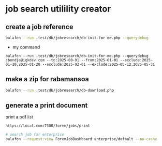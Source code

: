 # job search utilility creator 

## create a job reference 

```sh
balafon --run .test/db/jobresearch/db-init-for-me.php --querydebug
```
- my command
```
balafon --run .test/db/jobresearch/db-init-for-me.php --querydebug cbondje@igkdev.com --to:2025-08-01 --from:2025-01-01 --exclude:2025-01-10,2025-01-20 --exclude:2025-02-01 --exclude:2025-05-12,2025-05-31 
```


## make a zip for rabamansoa

```sh
balafon --run .test/db/jobresearch/db-download.php
```

## generate a print document 

print a pdf list 
```sh
https://local.com:7300/forem/jobs/print
```


```sh 
# search job for enterprise
balafon --request:view ForemJobDashboard enterprise/default --no-cache --method:POST --content-type:application/json -srv_request:enterprise=AG 
```


